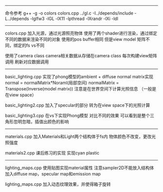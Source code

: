 ***
命令参考
g++ -g -o colors colors.cpp ../gl.c -I../depends/include -L../depends -lglfw3 -lGL -lX11 -lpthread -lXrandr -lXi -ldl
***
colors.cpp
加入光源，通过光源照亮物体
使用了两个shader进行渲染，通过绑定不同的数据来渲染不同的对象
使用的pos buffer相同
但是view model 矩阵不同，绑定的fs vs不同

使用了camera class
camera相关数据从存储在camera class
每次构建view矩阵调用
刷新对应数据调用
***
basic_lighting.cpp
实现了phong模型的ambient + diffuse
normal matrix实现 normal = normalMatrix*Noraml(局部空间)
normalMatrix = Transpose(Inverse(model matrix))
注意是在世界空间下计算光照信息 （一般是在view space）

basic_lighting2.cpp
加入了specular的部分
转为在view space下的光照计算

basic_lighting3.cpp
在vs下实现Phong模型 对比不同的效果
可以看到是整个三角形忽明忽暗，插值出颜色的影响
***
materials.cpp
加入Materials和Light两个结构体于fs内
物体颜色不改变，更改光照强度

materials2.cpp
课后练习的实现
实现cyan plastic
***
lighting_maps.cpp
使用贴图实现material属性
注意sampler2D不能放入结构体
加入diffuse map，specular map和emission map

lighting_maps.cpp
加入动态纹理效果，并使得箱子旋转
